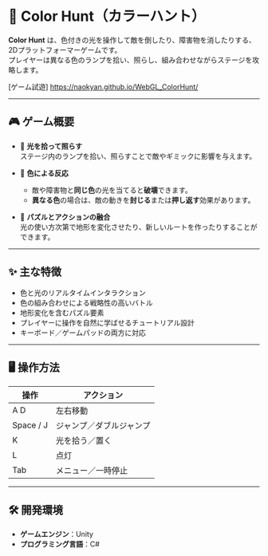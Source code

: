 # 🎨 Color Hunt（カラーハント）

**Color Hunt** は、色付きの光を操作して敵を倒したり、障害物を消したりする、2Dプラットフォーマーゲームです。  
プレイヤーは異なる色のランプを拾い、照らし、組み合わせながらステージを攻略します。

[ゲーム試遊] https://naokyan.github.io/WebGL_ColorHunt/

---

## 🎮 ゲーム概要

- 🔦 **光を拾って照らす**  
  ステージ内のランプを拾い、照らすことで敵やギミックに影響を与えます。

- 🎨 **色による反応**  
  - 敵や障害物と**同じ色**の光を当てると**破壊**できます。  
  - **異なる色**の場合は、敵の動きを**封じる**または**押し返す**効果があります。

- 🧩 **パズルとアクションの融合**  
  光の使い方次第で地形を変化させたり、新しいルートを作ったりすることができます。

---

## ✨ 主な特徴

- 色と光のリアルタイムインタラクション
- 色の組み合わせによる戦略性の高いバトル
- 地形変化を含むパズル要素
- プレイヤーに操作を自然に学ばせるチュートリアル設計
- キーボード／ゲームパッドの両方に対応

---

## 🖥️ 操作方法

| 操作             | アクション                     |
|------------------|-------------------------------|
| A D   | 左右移動                      |
| Space / J   | ジャンプ／ダブルジャンプ    |
| K    | 光を拾う／置く                  |
| L    | 点灯                          |
| Tab  | メニュー／一時停止               |


---

## 🛠️ 開発環境

- **ゲームエンジン**：Unity  
- **プログラミング言語**：C#  

